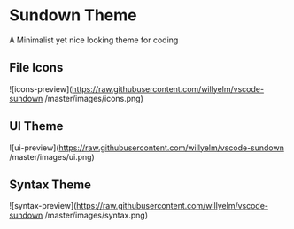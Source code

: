 # Sundown Theme

A Minimalist yet nice looking theme for coding

## File Icons

![icons-preview](https://raw.githubusercontent.com/willyelm/vscode-sundown
/master/images/icons.png)

## UI Theme

![ui-preview](https://raw.githubusercontent.com/willyelm/vscode-sundown
/master/images/ui.png)

## Syntax Theme

![syntax-preview](https://raw.githubusercontent.com/willyelm/vscode-sundown
/master/images/syntax.png)
